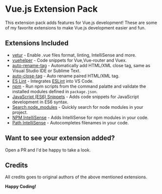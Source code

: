 # Vue.js Extension Pack

This extension pack adds features for Vue.js development! These are some of my favorite extensions to make Vue.js development easier and fun. 

## Extensions Included

* [vetur](https://marketplace.visualstudio.com/items?itemName=octref.vetur) - Enable .vue files format, linting, IntelliSense and more. 
* [vuehelper](https://marketplace.visualstudio.com/items?itemName=oysun.vuehelper) - Code snippets for Vue,Vue-router and Vuex. 
* [auto-rename-tag](https://marketplace.visualstudio.com/items?itemName=formulahendry.auto-rename-tag) - Automatically add HTML/XML close tag, same as Visual Studio IDE or Sublime Text. 
* [auto-close-tag](https://marketplace.visualstudio.com/items?itemName=formulahendry.auto-close-tag) - Auto rename paired HTML/XML tag. 
* [ES Lint](https://marketplace.visualstudio.com/items?itemName=dbaeumer.vscode-eslint) - Integrates [ESLint](http://eslint.org/) into VS Code. 
* [npm](https://marketplace.visualstudio.com/items?itemName=eg2.vscode-npm-script) - Run npm scripts from the command palatte and validate the installed modules defined in `package.json`.
* [JavaScript (ES6) Snippets](https://marketplace.visualstudio.com/items?itemName=xabikos.JavaScriptSnippets) - Adds code snippets for JavaScript development in ES6 syntax. 
* [Search node_modules](https://marketplace.visualstudio.com/items?itemName=jasonnutter.search-node-modules) - Quickly search for node modules in your project. 
* [NPM IntelliSense](https://marketplace.visualstudio.com/items?itemName=christian-kohler.npm-intellisense) - Adds IntelliSense for npm modules in your code. 
* [Path IntelliSense](https://marketplace.visualstudio.com/items?itemName=christian-kohler.path-intellisense) - Autocompletes filenames in your code. 

## Want to see your extension added?

Open a PR and I'd be happy to take a look. 

## Credits

All credits goes to original authors of the above mentioned extensions. 

**Happy Coding!**
